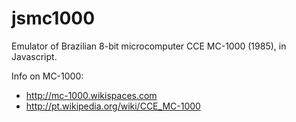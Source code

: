 jsmc1000
========

Emulator of Brazilian 8-bit microcomputer CCE MC-1000 (1985), in Javascript.

Info on MC-1000:
* http://mc-1000.wikispaces.com
* http://pt.wikipedia.org/wiki/CCE_MC-1000
